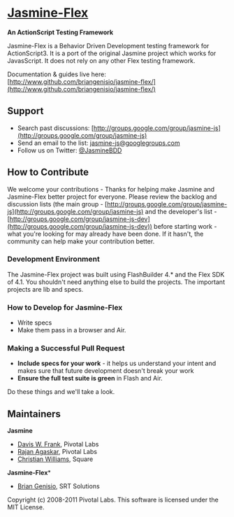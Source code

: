 [Jasmine-Flex](http://www.github.com/briangenisio/jasmine-flex/)
=======
**An ActionScript Testing Framework**

Jasmine-Flex is a Behavior Driven Development testing framework for ActionScript3.  It is a port of the original Jasmine project which works for JavasScript. It does not rely on any other Flex testing framework.

Documentation & guides live here: [http://www.github.com/briangenisio/jasmine-flex/](http://www.github.com/briangenisio/jasmine-flex/)

## Support

* Search past discussions: [http://groups.google.com/group/jasmine-js](http://groups.google.com/group/jasmine-js)
* Send an email to the list: [jasmine-js@googlegroups.com](jasmine-js@googlegroups.com)
* Follow us on Twitter: [@JasmineBDD](http://twitter.com/JasmineBDD)

## How to Contribute

We welcome your contributions - Thanks for helping make Jasmine and Jasmine-Flex better project for everyone. Please review the backlog and discussion lists (the main group - [http://groups.google.com/group/jasmine-js](http://groups.google.com/group/jasmine-js) and the developer's list - [http://groups.google.com/group/jasmine-js-dev](http://groups.google.com/group/jasmine-js-dev)) before starting work - what you're looking for may already have been done. If it hasn't, the community can help make your contribution better.

### Development Environment

The Jasmine-Flex project was built using FlashBuilder 4.* and the Flex SDK of 4.1.  You shouldn't need anything else to build the projects.  The important projects are lib and specs.  

### How to Develop for Jasmine-Flex

* Write specs
* Make them pass in a browser and Air.


### Making a Successful Pull Request

* __Include specs for your work__ - it helps us understand your intent and makes sure that future development doesn't break your work
* __Ensure the full test suite is green__ in Flash and Air.

Do these things and we'll take a look.

## Maintainers

**Jasmine**
* [Davis W. Frank](mailto:dwfrank@pivotallabs.com), Pivotal Labs
* [Rajan Agaskar](mailto:rajan@pivotallabs.com), Pivotal Labs
* [Christian Williams](mailto:antixian666@gmail.com), Square

**Jasmine-Flex***
* [Brian Genisio](mailto:brian.genisio@srtsolutions.com), SRT Solutions

Copyright (c) 2008-2011 Pivotal Labs. This software is licensed under the MIT License.

